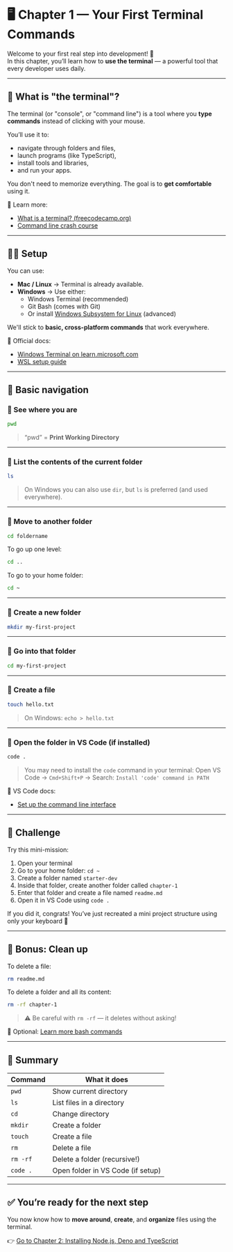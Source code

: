 # 🖥️ Chapter 1 — Your First Terminal Commands

Welcome to your first real step into development! 🎉  
In this chapter, you’ll learn how to **use the terminal** — a powerful tool that every developer uses daily.

---

## 🤔 What is "the terminal"?

The terminal (or "console", or "command line") is a tool where you **type commands** instead of clicking with your mouse.

You’ll use it to:

- navigate through folders and files,
- launch programs (like TypeScript),
- install tools and libraries,
- and run your apps.

You don't need to memorize everything. The goal is to **get comfortable** using it.

📘 Learn more:  
- [What is a terminal? (freecodecamp.org)](https://www.freecodecamp.org/news/what-is-the-command-line-terminal-a-visual-intro/)
- [Command line crash course](https://learn.microsoft.com/en-us/windows/terminal/tutorials/basic-commands)

---

## 🧑‍💻 Setup

You can use:

- **Mac / Linux** → Terminal is already available.
- **Windows** → Use either:
  - Windows Terminal (recommended)
  - Git Bash (comes with Git)
  - Or install [Windows Subsystem for Linux](https://learn.microsoft.com/en-us/windows/wsl/) (advanced)

We'll stick to **basic, cross-platform commands** that work everywhere.

📘 Official docs:  
- [Windows Terminal on learn.microsoft.com](https://learn.microsoft.com/en-us/windows/terminal/)
- [WSL setup guide](https://learn.microsoft.com/en-us/windows/wsl/install)

---

## 📁 Basic navigation

### 🔹 See where you are

```bash
pwd
````

> “pwd” = **Print Working Directory**

---

### 🔹 List the contents of the current folder

```bash
ls
```

> On Windows you can also use `dir`, but `ls` is preferred (and used everywhere).

---

### 🔹 Move to another folder

```bash
cd foldername
```

To go up one level:

```bash
cd ..
```

To go to your home folder:

```bash
cd ~
```

---

### 🔹 Create a new folder

```bash
mkdir my-first-project
```

---

### 🔹 Go into that folder

```bash
cd my-first-project
```

---

### 🔹 Create a file

```bash
touch hello.txt
```

> On Windows: `echo > hello.txt`

---

### 🔹 Open the folder in VS Code (if installed)

```bash
code .
```

> You may need to install the `code` command in your terminal:
> Open VS Code → `Cmd+Shift+P` → Search: `Install 'code' command in PATH`

📘 VS Code docs:

* [Set up the command line interface](https://code.visualstudio.com/docs/setup/mac#_launching-from-the-command-line)

---

## 💪 Challenge

Try this mini-mission:

1. Open your terminal
2. Go to your home folder: `cd ~`
3. Create a folder named `starter-dev`
4. Inside that folder, create another folder called `chapter-1`
5. Enter that folder and create a file named `readme.md`
6. Open it in VS Code using `code .`

If you did it, congrats! You’ve just recreated a mini project structure using only your keyboard 🎉

---

## 🧼 Bonus: Clean up

To delete a file:

```bash
rm readme.md
```

To delete a folder and all its content:

```bash
rm -rf chapter-1
```

> ⚠️ Be careful with `rm -rf` — it deletes without asking!

📘 Optional: [Learn more bash commands](https://dev.to/bholmesdev/a-minimalist-guide-to-bash-commands-4acn)

---

## 🧠 Summary

| Command  | What it does                      |
| -------- | --------------------------------- |
| `pwd`    | Show current directory            |
| `ls`     | List files in a directory         |
| `cd`     | Change directory                  |
| `mkdir`  | Create a folder                   |
| `touch`  | Create a file                     |
| `rm`     | Delete a file                     |
| `rm -rf` | Delete a folder (recursive!)      |
| `code .` | Open folder in VS Code (if setup) |

---

## ✅ You’re ready for the next step

You now know how to **move around**, **create**, and **organize** files using the terminal.

👉 [Go to Chapter 2: Installing Node.js, Deno and TypeScript](./02-typescript-setup.md)
